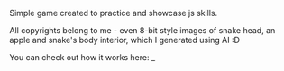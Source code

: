 Simple game created to practice and showcase js skills.

All copyrights belong to me - even 8-bit style images of snake head, an apple and snake's body interior, which I generated using AI :D

You can check out how it works here: _